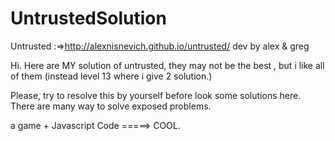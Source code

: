 UntrustedSolution
=================

Untrusted :=>http://alexnisnevich.github.io/untrusted/ dev by alex & greg

Hi.
Here are MY solution of untrusted, they may not be the best , but i like all of them (instead level 13 where i give 2 solution.)

Please, try to resolve this by yourself before look some solutions here. There are many way to solve exposed problems.


a game + Javascript Code =====> COOL.





